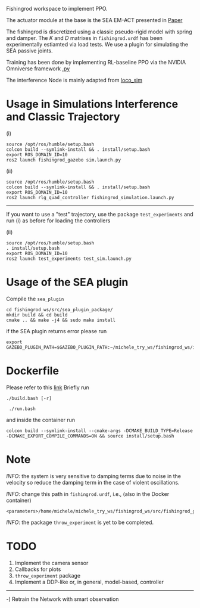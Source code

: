 Fishingrod workspace to implement PPO. 

The actuator module at the base is the SEA EM-ACT presented in [Paper](https://ieeexplore.ieee.org/abstract/document/10529546)

The fishingrod is discretized using a classic pseudo-rigid model with spring and damper.
The $K$ and $D$ matrixes in ```fishingrod.urdf``` has been experimentally estiamted via load tests. We use a plugin for simulating the SEA passive joints.

Training has been done by implementing RL-baseline PPO via the NVIDIA Omniverse framework [.py](https://github.com/michelepierallini/OmniIsaacGymEnvs/blob/main/omniisaacgymenvs/tasks/)

The interference Node is mainly adapted from [loco_sim](https://github.com/CentroEPiaggio/locosim_ws)

# Usage in Simulations Interference and Classic Trajectory
(i)
```
source /opt/ros/humble/setup.bash
colcon build --symlink-install && . install/setup.bash
export ROS_DOMAIN_ID=10
ros2 launch fishingrod_gazebo sim.launch.py
 ```
(ii)
```
source /opt/ros/humble/setup.bash
colcon build --symlink-install && . install/setup.bash
export ROS_DOMAIN_ID=10
ros2 launch rlg_quad_controller fishingrod_simulation.launch.py
```

--------------------------------------------------------------------------------------------------------------

If you want to use a "test" trajectory, use the package `test_experiments` and run 
(i) as before for loading the controllers 

(ii) 
```
source /opt/ros/humble/setup.bash
. install/setup.bash
export ROS_DOMAIN_ID=10
ros2 launch test_experiments test_sim.launch.py
```

# Usage of the SEA plugin

Compile the ```sea_plugin```

```
cd fishingrod_ws/src/sea_plugin_package/
mkdir build && cd build
cmake .. && make -j4 && sudo make install 
```

if the SEA plugin returns error please run 
``` 
export GAZEBO_PLUGIN_PATH=$GAZEBO_PLUGIN_PATH:~/michele_try_ws/fishingrod_ws/install/serial_elastic_plugin/lib

```

# Dockerfile 

Please refer to this [link](https://github.com/ddebenedittis/solo12_exp/tree/main)
Briefly run
```
./build.bash [-r]
``` 
```
 ./run.bash
``` 
and inside the container  run
```
colcon build --symlink-install --cmake-args -DCMAKE_BUILD_TYPE=Release -DCMAKE_EXPORT_COMPILE_COMMANDS=ON && source install/setup.bash
```

# Note

*INFO*: the system is very sensitive to damping terms due to noise in the velocity so reduce the damping term in the case of violent oscillations.

*INFO*: change this path in ```fishingrod.urdf```, i.e., (also in the Docker container)
```
<parameters>/home/michele/michele_try_ws/fishingrod_ws/src/fishingrod_gazebo/config/fishingrod_gazebo_sim_jnt_PD.yaml</parameters> 
```

*INFO*: the package `throw_experiment` is yet to be completed.

# TODO

1) Implement the camera sensor 
2) Callbacks for plots
3) `throw_experiment` package
4) Implement a DDP-like or, in general, model-based, controller
-----------------------------------------------------------------------------------------------
-) Retrain the Network with smart observation


